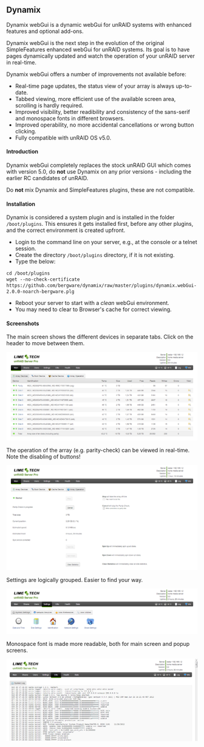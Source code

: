 ## Dynamix

Dynamix webGui is a dynamic webGui for unRAID systems with enhanced features and optional add-ons.

Dynamix webGui is the next step in the evolution of the original SimpleFeatures enhanced webGui for unRAID systems.
Its goal is to have pages dynamically updated and watch the operation of your unRAID server in real-time.

Dynamix webGui offers a number of improvements not available before:

- Real-time page updates, the status view of your array is always up-to-date.
- Tabbed viewing, more efficient use of the available screen area, scrolling is hardly required.
- Improved visibility, better readibility and consistency of the sans-serif and monospace fonts in different browsers.
- Improved operability, no more accidental cancellations or wrong button clicking.
- Fully compatible with unRAID OS v5.0.

#### Introduction

Dynamix webGui completely replaces the stock unRAID GUI which comes with version 5.0, do **not** use Dynamix on any prior versions - including
the earlier RC candidates of unRAID.

Do **not** mix Dynamix and SimpleFeatures plugins, these are not compatible.

#### Installation

Dynamix is considered a system plugin and is installed in the folder `/boot/plugins`.
This ensures it gets installed first, before any other plugins, and the correct environment is created upfront.

- Login to the command line on your server, e.g., at the console or a telnet session.
- Create the directory `/boot/plugins` directory, if it is not existing.
- Type the below:

```
cd /boot/plugins
wget --no-check-certificate https://github.com/bergware/dynamix/raw/master/plugins/dynamix.webGui-2.0.0-noarch-bergware.plg
```

- Reboot your server to start with a *clean* webGui environment.
- You may need to clear to Browser's cache for correct viewing.

#### Screenshots

The main screen shows the different devices in separate tabs. Click on the header to move between them.

![](/screenshots/main-array.png)

The operation of the array (e.g. parity-check) can be viewed in real-time. Note the disabling of buttons!

![](/screenshots/main-paritycheck.png)

Settings are logically grouped. Easier to find your way.

![](/screenshots/settings.png)

Monospace font is made more readable, both for main screen and popup screens.

![](/screenshots/system-log.png)
